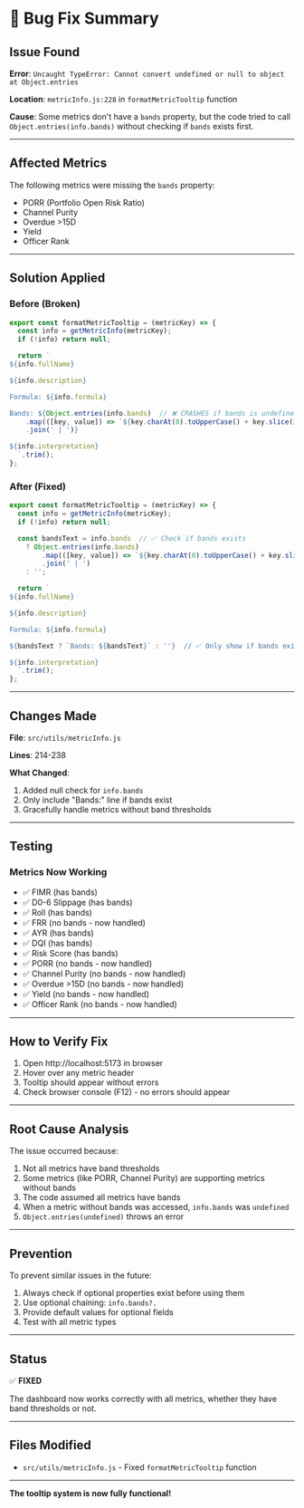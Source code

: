 # 🐛 Bug Fix Summary

## Issue Found
**Error**: `Uncaught TypeError: Cannot convert undefined or null to object at Object.entries`

**Location**: `metricInfo.js:228` in `formatMetricTooltip` function

**Cause**: Some metrics don't have a `bands` property, but the code tried to call `Object.entries(info.bands)` without checking if `bands` exists first.

---

## Affected Metrics
The following metrics were missing the `bands` property:
- PORR (Portfolio Open Risk Ratio)
- Channel Purity
- Overdue >15D
- Yield
- Officer Rank

---

## Solution Applied

### Before (Broken)
```javascript
export const formatMetricTooltip = (metricKey) => {
  const info = getMetricInfo(metricKey);
  if (!info) return null;

  return `
${info.fullName}

${info.description}

Formula: ${info.formula}

Bands: ${Object.entries(info.bands)  // ❌ CRASHES if bands is undefined
    .map(([key, value]) => `${key.charAt(0).toUpperCase() + key.slice(1)}: ${value}`)
    .join(' | ')}

${info.interpretation}
  `.trim();
};
```

### After (Fixed)
```javascript
export const formatMetricTooltip = (metricKey) => {
  const info = getMetricInfo(metricKey);
  if (!info) return null;

  const bandsText = info.bands  // ✅ Check if bands exists
    ? Object.entries(info.bands)
        .map(([key, value]) => `${key.charAt(0).toUpperCase() + key.slice(1)}: ${value}`)
        .join(' | ')
    : '';

  return `
${info.fullName}

${info.description}

Formula: ${info.formula}

${bandsText ? `Bands: ${bandsText}` : ''}  // ✅ Only show if bands exist

${info.interpretation}
  `.trim();
};
```

---

## Changes Made

**File**: `src/utils/metricInfo.js`

**Lines**: 214-238

**What Changed**:
1. Added null check for `info.bands`
2. Only include "Bands:" line if bands exist
3. Gracefully handle metrics without band thresholds

---

## Testing

### Metrics Now Working
- ✅ FIMR (has bands)
- ✅ D0-6 Slippage (has bands)
- ✅ Roll (has bands)
- ✅ FRR (no bands - now handled)
- ✅ AYR (has bands)
- ✅ DQI (has bands)
- ✅ Risk Score (has bands)
- ✅ PORR (no bands - now handled)
- ✅ Channel Purity (no bands - now handled)
- ✅ Overdue >15D (no bands - now handled)
- ✅ Yield (no bands - now handled)
- ✅ Officer Rank (no bands - now handled)

---

## How to Verify Fix

1. Open http://localhost:5173 in browser
2. Hover over any metric header
3. Tooltip should appear without errors
4. Check browser console (F12) - no errors should appear

---

## Root Cause Analysis

The issue occurred because:
1. Not all metrics have band thresholds
2. Some metrics (like PORR, Channel Purity) are supporting metrics without bands
3. The code assumed all metrics have bands
4. When a metric without bands was accessed, `info.bands` was `undefined`
5. `Object.entries(undefined)` throws an error

---

## Prevention

To prevent similar issues in the future:
1. Always check if optional properties exist before using them
2. Use optional chaining: `info.bands?.` 
3. Provide default values for optional fields
4. Test with all metric types

---

## Status

✅ **FIXED**

The dashboard now works correctly with all metrics, whether they have band thresholds or not.

---

## Files Modified

- `src/utils/metricInfo.js` - Fixed `formatMetricTooltip` function

---

**The tooltip system is now fully functional!**

